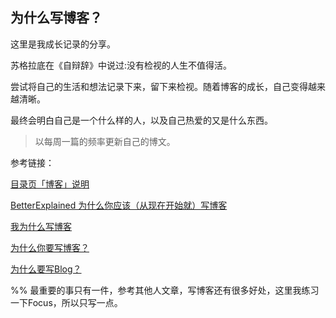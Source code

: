 ## 为什么写博客？

这里是我成长记录的分享。

苏格拉底在《自辩辞》中说过:没有检视的人生不值得活。

尝试将自己的生活和想法记录下来，留下来检视。随着博客的成长，自己变得越来越清晰。

最终会明白自己是一个什么样的人，以及自己热爱的又是什么东西。

> 以每周一篇的频率更新自己的博文。

参考链接：

[目录页「博客」说明](https://www.zybuluo.com/jianshu/note/863330)

[ BetterExplained 为什么你应该（从现在开始就）写博客](http://mindhacks.cn/2009/02/15/why-you-should-start-blogging-now/)

[我为什么写博客](http://www.cnblogs.com/bangerlee/archive/2011/09/11/2173632.html)

[为什么你要写博客？](https://zhuanlan.zhihu.com/p/19743861)

[为什么要写Blog？](http://www.ruanyifeng.com/blog/2006/12/why_i_keep_blogging.html)

%% 最重要的事只有一件，参考其他人文章，写博客还有很多好处，这里我练习一下Focus，所以只写一点。
